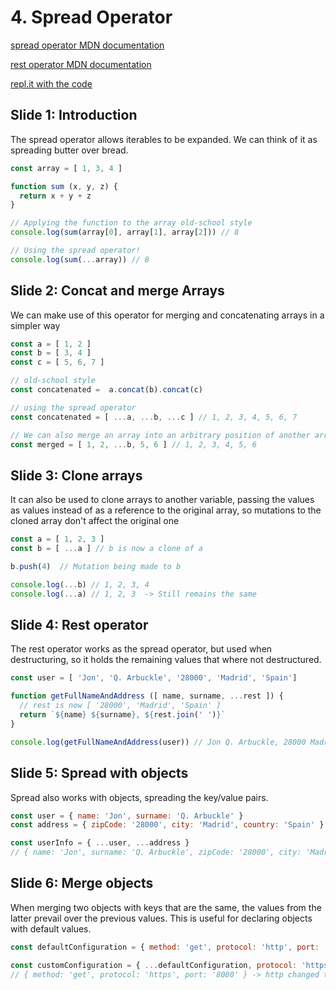 # 4. Spread Operator

[spread operator MDN documentation](https://developer.mozilla.org/en-US/docs/Web/JavaScript/Reference/Operators/Spread_syntax)

[rest operator MDN documentation](https://developer.mozilla.org/en-US/docs/Web/JavaScript/Reference/Functions/rest_parameters)

[repl.it with the code](https://repl.it/@pedro_rodalia/5-Spread-Operator)

## Slide 1: Introduction

The spread operator allows iterables to be expanded. We can think of it as spreading butter over bread.

```js
const array = [ 1, 3, 4 ]

function sum (x, y, z) {
  return x + y + z
}

// Applying the function to the array old-school style
console.log(sum(array[0], array[1], array[2])) // 8

// Using the spread operator!
console.log(sum(...array)) // 8
```


## Slide 2: Concat and merge Arrays

We can make use of this operator for merging and concatenating arrays in a simpler way

```js
const a = [ 1, 2 ]
const b = [ 3, 4 ]
const c = [ 5, 6, 7 ]

// old-school style
const concatenated =  a.concat(b).concat(c)

// using the spread operator
const concatenated = [ ...a, ...b, ...c ] // 1, 2, 3, 4, 5, 6, 7

// We can also merge an array into an arbitrary position of another array
const merged = [ 1, 2, ...b, 5, 6 ] // 1, 2, 3, 4, 5, 6
```

## Slide 3: Clone arrays

It can  also be used  to clone arrays to another variable, passing the values as values instead of as a reference to the original array, so mutations to the cloned array don't affect the original one

```js
const a = [ 1, 2, 3 ]
const b = [ ...a ] // b is now a clone of a

b.push(4)  // Mutation being made to b

console.log(...b) // 1, 2, 3, 4
console.log(...a) // 1, 2, 3  -> Still remains the same
```

## Slide 4: Rest operator

The rest operator works as the spread operator, but used when destructuring, so it holds the remaining values that where not destructured.

```js
const user = [ 'Jon', 'Q. Arbuckle', '28000', 'Madrid', 'Spain']

function getFullNameAndAddress ([ name, surname, ...rest ]) {
  // rest is now [ '28000', 'Madrid', 'Spain' ]
  return `${name} ${surname}, ${rest.join(' ')}`
}

console.log(getFullNameAndAddress(user)) // Jon Q. Arbuckle, 28000 Madrid Spain
```

## Slide 5: Spread with objects

Spread also works with objects, spreading the key/value pairs.

 ```js
const user = { name: 'Jon', surname: 'Q. Arbuckle' }
const address = { zipCode: '28000', city: 'Madrid', country: 'Spain' }

const userInfo = { ...user, ...address }
// { name: 'Jon', surname: 'Q. Arbuckle', zipCode: '28000', city: 'Madrid', ... }
```

## Slide 6: Merge objects

When merging two objects with keys that are the same, the values from the latter prevail over the previous values. This is useful for declaring objects with default values.

```js
const defaultConfiguration = { method: 'get', protocol: 'http', port: '8080' }

const customConfiguration = { ...defaultConfiguration, protocol: 'https' }
// { method: 'get', protocol: 'https', port: '8080' } -> http changed to https!
```
